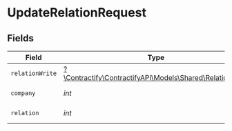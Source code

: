 # UpdateRelationRequest


## Fields

| Field                                                                                            | Type                                                                                             | Required                                                                                         | Description                                                                                      |
| ------------------------------------------------------------------------------------------------ | ------------------------------------------------------------------------------------------------ | ------------------------------------------------------------------------------------------------ | ------------------------------------------------------------------------------------------------ |
| `relationWrite`                                                                                  | [?\Contractify\ContractifyAPI\Models\Shared\RelationWrite](../../models/shared/RelationWrite.md) | :heavy_minus_sign:                                                                               | N/A                                                                                              |
| `company`                                                                                        | *int*                                                                                            | :heavy_check_mark:                                                                               | Id of the company                                                                                |
| `relation`                                                                                       | *int*                                                                                            | :heavy_check_mark:                                                                               | Id of the relation                                                                               |